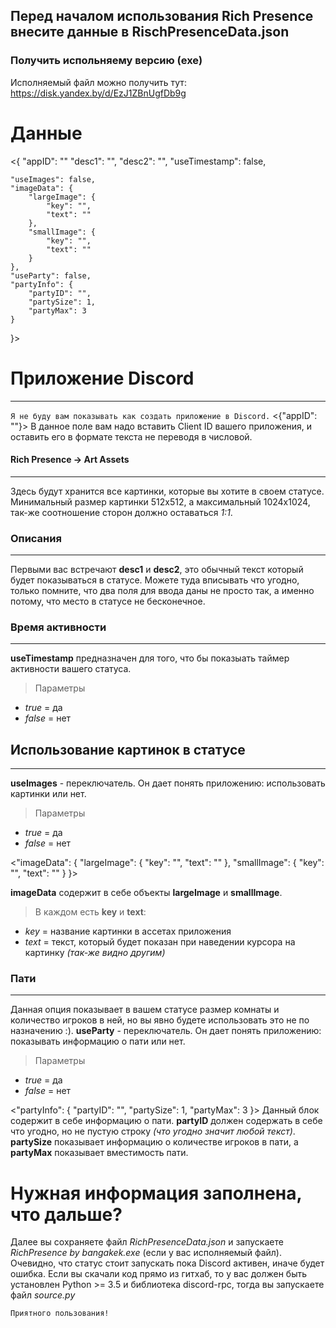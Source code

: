 Перед началом использования Rich Presence внесите данные в RischPresenceData.json
---

### Получить испольняему версию (exe)
Исполняемый файл можно получить тут: https://disk.yandex.by/d/EzJ1ZBnUgfDb9g

# Данные
<{
    "appID": ""
    "desc1": "",
    "desc2": "",
    "useTimestamp": false,

    "useImages": false,
    "imageData": {
        "largeImage": {
            "key": "",
            "text": ""
        },
        "smallImage": {
            "key": "",
            "text": ""
        }
    },
    "useParty": false,
    "partyInfo": {
        "partyID": "",
        "partySize": 1,
        "partyMax": 3
    }
}>
# Приложение Discord
---
`Я не буду вам показывать как создать приложение в Discord.`
<{"appID": ""}>
В данное поле вам надо вставить Client ID вашего приложения, и оставить его в формате текста не переводя в числовой.
#### Rich Presence -> Art Assets
---
Здесь будут хранится все картинки, которые вы хотите в своем статусе. Минимальный размер картинки 512x512, а максимальный 1024x1024,
так-же соотношение сторон должно оставаться *1:1*.

### Описания
---
Первыми вас встречают **desc1** и **desc2**, это обычный текст который будет показываться в статусе.
Можете туда вписывать что угодно, только помните, что два поля для ввода даны не просто так, а именно потому, что место в статусе не бесконечное.

### Время активности
---
**useTimestamp** предназначен для того, что бы показыать таймер активности вашего статуса.
> Параметры
+ *true* = да
+ *false* = нет

## Использование картинок в статусе
---
**useImages** - переключатель. Он дает понять приложению: использовать картинки или нет.
> Параметры
+ *true* = да
+ *false* = нет

<"imageData": {
        "largeImage": {
            "key": "",
            "text": ""
        },
        "smallImage": {
            "key": "",
            "text": ""
        }
    }>

**imageData** содержит в себе объекты **largeImage** и **smallImage**.
> В каждом есть **key** и **text**:
+ *key* = название картинки в ассетах приложения
+ *text* = текст, который будет показан при наведении курсора на картинку *(так-же видно другим)*

### Пати
---
Данная опция показывает в вашем статусе размер комнаты и количество игроков в ней, но вы явно будете использовать это не по назначению :).
**useParty** - переключатель. Он дает понять приложению: показывать информацию о пати или нет.
> Параметры
+ *true* = да
+ *false* = нет

<"partyInfo": {
        "partyID": "",
        "partySize": 1,
        "partyMax": 3
    }>
Данный блок содержит в себе информацию о пати. **partyID** должен содержать в себе что угодно, но не пустую строку *(что угодно значит любой текст)*.
**partySize** показывает информацию о количестве игроков в пати, а **partyMax** показывает вместимость пати.


# Нужная информация заполнена, что дальше?
Далее вы сохраняете файл *RichPresenceData.json* и запускаете *RichPresence by bangakek.exe* (если у вас исполняемый файл). Очевидно, что статус стоит запускать пока Discord активен, иначе будет ошибка.
Если вы скачали код прямо из гитхаб, то у вас должен быть установлен Python >= 3.5 и библиотека discord-rpc, тогда вы запускаете файл *source.py*

`Приятного пользования!`
